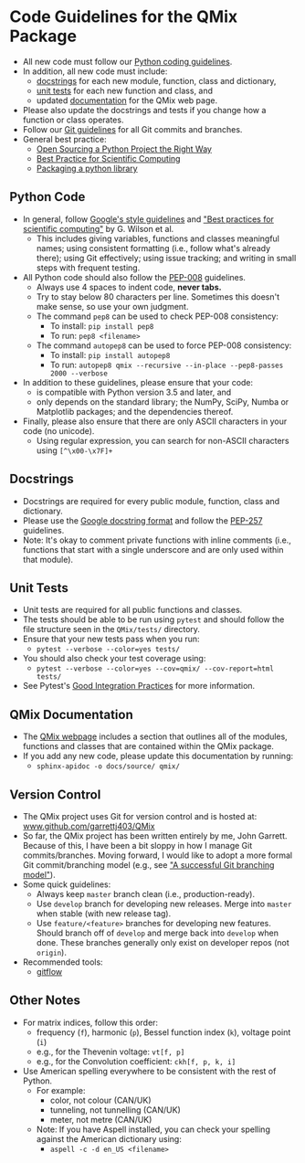 Code Guidelines for the QMix Package
====================================

- All new code must follow our [Python coding guidelines](#python-code).
- In addition, all new code must include:
    - [docstrings](#docstrings) for each new module, function, class and dictionary,
    - [unit tests](#unit-tests) for each new function and class, and
    - updated [documentation](#qmix-documentation) for the QMix web page.
- Please also update the docstrings and tests if you change how a function or class operates.
- Follow our [Git guidelines](#version-control) for all Git commits and branches.
- General best practice:
    - [Open Sourcing a Python Project the Right Way](https://jeffknupp.com/blog/2013/08/16/open-sourcing-a-python-project-the-right-way/)
    - [Best Practice for Scientific Computing](https://journals.plos.org/plosbiology/article?id=10.1371/journal.pbio.1001745)
    - [Packaging a python library](https://blog.ionelmc.ro/2014/05/25/python-packaging/)

Python Code
-----------

- In general, follow [Google's style guidelines](https://google.github.io/styleguide/pyguide.html) and ["Best practices for scientific computing"](http://journals.plos.org/plosbiology/article?id=10.1371/journal.pbio.1001745) by G. Wilson et al. 
    - This includes giving variables, functions and classes meaningful names; using consistent formatting (i.e., follow what's already there); using Git effectively; using issue tracking; and writing in small steps with frequent testing.
- All Python code should also follow the [PEP-008](https://www.python.org/dev/peps/pep-0008/) guidelines.
    - Always use 4 spaces to indent code, **never tabs.**
    - Try to stay below 80 characters per line. Sometimes this doesn't make sense, so use your own judgment. 
    - The command `pep8` can be used to check PEP-008 consistency:
        - To install: `pip install pep8`
        - To run: `pep8 <filename>`
    - The command `autopep8` can be used to force PEP-008 consistency:
        - To install: `pip install autopep8`
        - To run: `autopep8 qmix --recursive --in-place --pep8-passes 2000 --verbose`
- In addition to these guidelines, please ensure that your code:
    - is compatible with Python version 3.5 and later, and
    - only depends on the standard library; the NumPy, SciPy, Numba or Matplotlib packages; and the dependencies thereof.
- Finally, please also ensure that there are only ASCII characters in your code (no unicode). 
    - Using regular expression, you can search for non-ASCII characters using `[^\x00-\x7F]+`

Docstrings
----------

- Docstrings are required for every public module, function, class and dictionary.
- Please use the [Google docstring format](https://google.github.io/styleguide/pyguide.html#381-docstrings) and follow the [PEP-257](https://www.python.org/dev/peps/pep-0257/) guidelines.
- Note: It's okay to comment private functions with inline comments (i.e., functions that start with a single underscore and are only used within that module).

Unit Tests
----------

- Unit tests are required for all public functions and classes. 
- The tests should be able to be run using `pytest` and should follow the file structure seen in the `QMix/tests/` directory.
- Ensure that your new tests pass when you run:
   - ``pytest --verbose --color=yes tests/``
- You should also check your test coverage using:
   - ``pytest --verbose --color=yes --cov=qmix/ --cov-report=html tests/``
- See Pytest's [Good Integration Practices](http://doc.pytest.org/en/latest/goodpractices.html) for more information.

QMix Documentation
------------------

- The [QMix webpage](https://garrettj403.github.io/QMix/qmix.html) includes a section that outlines all of the modules, functions and classes that are contained within the QMix package. 
- If you add any new code, please update this documentation by running: 
   - ``sphinx-apidoc -o docs/source/ qmix/``

Version Control
---------------

- The QMix project uses Git for version control and is hosted at: www.github.com/garrettj403/QMix
- So far, the QMix project has been written entirely by me, John Garrett. Because of this, I have been a bit sloppy in how I manage Git commits/branches. Moving forward, I would like to adopt a more formal Git commit/branching model (e.g., see ["A successful Git branching model"](https://nvie.com/posts/a-successful-git-branching-model/)).
- Some quick guidelines:
    - Always keep `master` branch clean (i.e., production-ready).
    - Use `develop` branch for developing new releases. Merge into `master` when stable (with new release tag).
    - Use `feature/<feature>` branches for developing new features. Should branch off of `develop` and merge back into `develop` when done. These branches generally only exist on developer repos (not `origin`).
- Recommended tools:
    - [gitflow](https://github.com/nvie/gitflow)

Other Notes
-----------

- For matrix indices, follow this order:
    - frequency (`f`), harmonic (`p`), Bessel function index (`k`), voltage point (`i`)
    - e.g., for the Thevenin voltage: `vt[f, p]`
    - e.g., for the Convolution coefficient: `ckh[f, p, k, i]`
- Use American spelling everywhere to be consistent with the rest of Python.
    - For example:
        - color, not colour (CAN/UK)
        - tunneling, not tunnelling (CAN/UK)
        - meter, not metre (CAN/UK)
    - Note: If you have Aspell installed, you can check your spelling against the American dictionary using: 
        - `aspell -c -d en_US <filename>`